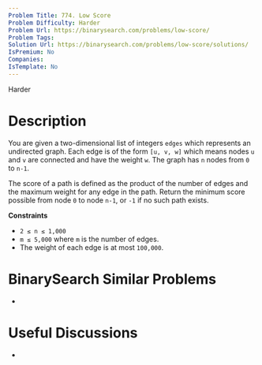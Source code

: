 ```yaml
---
Problem Title: 774. Low Score
Problem Difficulty: Harder
Problem Url: https://binarysearch.com/problems/low-score/
Problem Tags: 
Solution Url: https://binarysearch.com/problems/low-score/solutions/
IsPremium: No
Companies: 
IsTemplate: No
---
```


<span style="color: ;">Harder</span>

# Description

You are given a two-dimensional list of integers `edges` which represents an undirected graph. Each edge is of the form `[u, v, w]` which means nodes `u` and `v` are connected and have the weight `w`. The graph has `n` nodes from `0` to `n-1`.

The score of a path is defined as the product of the number of edges and the maximum weight for any edge in the path. Return the minimum score possible from node `0` to node `n-1`, or `-1` if no such path exists.

**Constraints**
- `2 ≤ n ≤ 1,000`
- `m ≤ 5,000` where `m` is the number of edges.
- The weight of each edge is at most `100,000`.

# BinarySearch Similar Problems

- []()

# Useful Discussions

- []()
